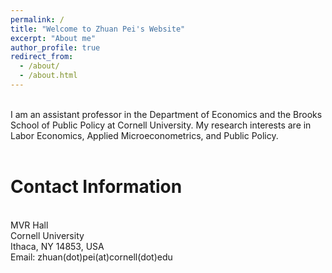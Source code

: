```yaml
---
permalink: /
title: "Welcome to Zhuan Pei's Website"
excerpt: "About me"
author_profile: true
redirect_from: 
  - /about/
  - /about.html
---
```

<br>
I am an assistant professor in the Department of Economics and the Brooks School of Public Policy at Cornell University. My research interests are in Labor Economics, Applied Microeconometrics, and Public Policy.
<br>
<br>

Contact Information 
======

<br>
MVR Hall<br>
Cornell University<br>
Ithaca, NY 14853, USA<br>
Email:  zhuan(dot)pei(at)cornell(dot)edu
